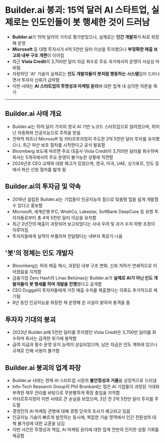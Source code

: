 # Builder.ai 붕괴: 15억 달러 AI 스타트업, 실제로는 인도인들이 봇 행세한 것이 드러남


* **Builder.ai**가 15억 달러의 가치로 평가받았으나, 실제로는 **인간 개발자**가 AI로 위장해 운영
* **Microsoft** 등 대형 투자사가 4억 5천만 달러 이상을 투자했으나 **부정확한 매출 보고와 내부 구조 개편**이 이어짐
* 최근 **Viola Credit**의 3,700만 달러 자금 회수로 주요 국가에서의 운영이 사실상 마비됨
* 자랑하던 'AI' 기술이 실제로는 **인도 개발자들이 봇처럼 행동하는 시스템**임이 드러나면서 투자자 신뢰가 급락함
* 이번 사태는 **AI 스타트업의 투명성과 마케팅 윤리**에 대한 업계 내 심각한 의문을 제기

---

Builder.ai 사태 개요
----------------

* Builder.ai는 15억 달러 가치의 영국 AI 기반 노코드 스타트업으로 알려졌으며, 뛰어난 자동화와 인공지능으로 주목을 받음
* 전략적 파트너 Microsoft 및 카타르투자청이 주도한 2억 5천만 달러 투자를 유치했으나, 최근 파산 보호 절차를 시작한다고 공식 발표함
* Bloomberg 보도에 따르면 주요 대출사 Viola Credit이 3,700만 달러를 회수하며 회사는 5개국에서의 주요 운영이 불가능한 상황에 직면함
* 2024년초 CEO 교체와 대량 해고가 있었으며, 영국, 미국, UAE, 싱가포르, 인도 등에서 파산 신청 절차를 밟게 됨

Builder.ai의 투자금 및 약속
--------------------

* 2016년 설립된 Builder.ai는 기업들이 인공지능의 힘으로 맞춤형 앱을 쉽게 개발할 수 있다고 홍보함
* Microsoft, 세계은행 IFC, WndrCo, Lakestar, SoftBank DeepCore 등 유명 투자자들로부터 총 4억 5천만 달러 이상을 유치함
* 최근 2년간의 매출이 과장되어 보고되었다는 사내 우려 및 과거 수치 하향 조정이 이루어짐
* 투자자들에게 실적이 부풀려져 전달됐다는 내부자 폭로가 나옴

'봇'의 정체는 인도 개발자
---------------

* Bloomberg는 허위 매출 제시, 과장된 내부 구조 변화, 신뢰 저하가 연쇄적으로 이어졌음을 지적함
* 금융기업 Zero Hash의 Linas Beliūnas는 Builder.ai가 **실제로 AI가 아닌 인도 개발자들이 봇 행세를 하며 개발을 진행**했다고 공개함
* CEO Duggal이 투자자들에게 거짓 매출 수치를 제출했다는 의혹도 추가적으로 제기됨
* 8년 동안 인공지능을 위장한 채 운영해 온 사실이 밝혀져 충격을 줌

투자자 기대의 붕괴
----------

* 2023년 Builder.ai에 5천만 달러를 투자했던 Viola Credit은 3,700만 달러를 회수하며 회사는 급격한 위기에 봉착함
* 급여 지급과 필수 운영 유지 능력이 상실되었으며, 남은 자금은 인도 계좌에 있으나 규제로 인해 사용이 불가함

Builder.ai 붕괴의 업계 파장
--------------------

* Builder.ai 사태는 현재 AI 스타트업 시장의 **불안정성과 거품**을 상징적으로 드러냄
* Info-Tech Research Group의 Phil Brunkard는 많은 AI 기업들이 과장된 기대와 부족한 재무 관리를 바탕으로 무분별하게 확장 중임을 지적함
* 카타르투자청이 이번 사태로 큰 손실을 보았으며, 2년 전 2억 5천만 달러 투자를 주도함
* 경영진의 AI 마케팅 관행에 대해 경쟁 당국의 조사가 예고되고 있음
* 인공지능 기술이 빠르게 발전하는 동시에, 복잡한 기술 영역에서 인간 전문성의 대체 불가성에 대한 교훈을 남김
* 이번 사건은 투명성과 책임, AI 마케팅 윤리에 대한 업계 전반의 진지한 성찰 기회를 제공함
